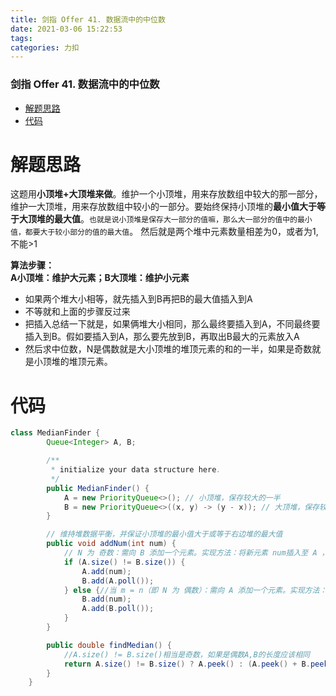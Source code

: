 ```yaml
---
title: 剑指 Offer 41. 数据流中的中位数
date: 2021-03-06 15:22:53
tags: 
categories: 力扣
---
```


<!--more-->

### 剑指 Offer 41. 数据流中的中位数

- [解题思路](#_2)
- [代码](#_15)

# 解题思路

这题用**小顶堆+大顶堆来做**。维护一个小顶堆，用来存放数组中较大的那一部分，维护一大顶堆，用来存放数组中较小的一部分。要始终保持小顶堆的**最小值大于等于大顶堆的最大值**。`也就是说小顶堆是保存大一部分的值嘛，那么大一部分的值中的最小值，都要大于较小部分的值的最大值`。 然后就是两个堆中元素数量相差为0，或者为1,不能>1

**算法步骤：**  
**A小顶堆：维护大元素；B大顶堆：维护小元素**

- 如果两个堆大小相等，就先插入到B再把B的最大值插入到A
- 不等就和上面的步骤反过来
- 把插入总结一下就是，如果俩堆大小相同，那么最终要插入到A，不同最终要插入到B。假如要插入到A，那么要先放到B，再取出B最大的元素放入A
- 然后求中位数，N是偶数就是大小顶堆的堆顶元素的和的一半，如果是奇数就是小顶堆的堆顶元素。

# 代码

```java
class MedianFinder {
        Queue<Integer> A, B;

        /**
         * initialize your data structure here.
         */
        public MedianFinder() {
            A = new PriorityQueue<>(); // 小顶堆，保存较大的一半
            B = new PriorityQueue<>((x, y) -> (y - x)); // 大顶堆，保存较小的一半
        }

        // 维持堆数据平衡，并保证小顶堆的最小值大于或等于右边堆的最大值 
        public void addNum(int num) {
            // N 为 奇数：需向 B 添加一个元素。实现方法：将新元素 num插入至 A ，再将 A堆顶元素插入至 B ；
            if (A.size() != B.size()) {
                A.add(num);
                B.add(A.poll());
            } else {//当 m = n（即 N 为 偶数）：需向 A 添加一个元素。实现方法：将新元素 num 插入至 B ，再将 B 堆顶元素插入至 A ；
                B.add(num);
                A.add(B.poll());
            }
        }

        public double findMedian() {
            //A.size() != B.size()相当是奇数，如果是偶数A,B的长度应该相同
            return A.size() != B.size() ? A.peek() : (A.peek() + B.peek()) / 2.0;
        }
    }
```